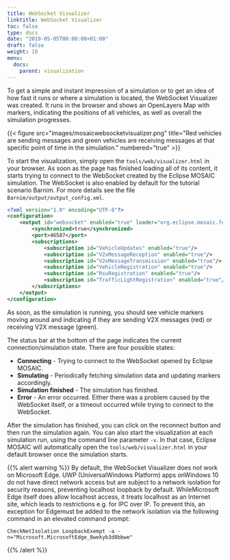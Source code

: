 ```yaml
---
title: WebSocket Visualizer
linktitle: WebSocket Visualizer
toc: false
type: docs
date: "2019-05-05T00:00:00+01:00"
draft: false
weight: 10
menu:
  docs:
    parent: visualization
---
```


To get a simple and instant impression of a simulation or to get an idea of how fast it runs or where a
simulation is located, the WebSocket Visualizer was created. It runs in the browser and shows an OpenLayers Map 
with markers, indicating the positions of all vehicles, as well as overall the simulation progresses.

{{< figure src="images/mosaicwebsocketvisualizer.png" title="Red vehicles are sending messages and green vehicles are receiving messages at that specific point of time in the simulation." numbered="true" >}}

To start the visualization, simply open the `tools/web/visualizer.html` in your browser. As soon as
the page has finished loading all of its content, it starts trying to connect to the WebSocket created by
the Eclipse MOSAIC simulation. The WebSocket is also enabled by default for the tutorial scenario Barnim. For
more details see the file `Barnim/output/output_config.xml`. 

```xml
<?xml version="1.0" encoding="UTF-8"?>
<configuration>
    <output id="websocket" enabled="true" loader="org.eclipse.mosaic.fed.output.generator.websocket.WebsocketVisualizerLoader">
        <synchronized>true</synchronized>
        <port>46587</port>
        <subscriptions>
            <subscription id="VehicleUpdates" enabled="true"/>
            <subscription id="V2xMessageReception" enabled="true"/>
            <subscription id="V2xMessageTransmission" enabled="true"/>
            <subscription id="VehicleRegistration" enabled="true"/>
            <subscription id="RsuRegistration" enabled="true"/>
            <subscription id="TrafficLightRegistration" enabled="true"/>
        </subscriptions>
    </output>
</configuration>
```

As soon, as the simulation is
running, you should see vehicle markers moving around and indicating if they are sending V2X messages
(red) or receiving V2X message (green).

The status bar at the bottom of the page indicates the current connection/simulation state. There are
four possible states:

* **Connecting** - Trying to connect to the WebSocket opened by Eclipse MOSAIC.
* **Simulating** - Periodically fetching simulation data and updating markers accordingly.
* **Simulation finished** - The simulation has finished.
* **Error** - An error occurred. Either there was a problem caused by the WebSocket itself, or a timeout
occurred while trying to connect to the WebSocket.

After the simulation has finished, you can click on the reconnect button and then run the simulation again.
You can also start the visualization at each simulation run, using the command line parameter `-v`. In that case,
Eclipse MOSAIC will automatically open the `tools/web/visualizer.html` in your default browser once the simulation
starts.

{{% alert warning %}}
By default, the WebSocket Visualizer does not work on Microsoft Edge.
UWP (UniversalWindows Platform) apps onWindows 10 do not have direct network access
but are subject to a network isolation for security reasons, preventing localhost loopback
by default. WhileMicrosoft Edge itself does allow localhost access, it treats localhost as an
Internet site, which leads to restrictions e.g. for IPC over IP. To prevent this, an exception
for Edgemust be added to the network isolation via the following command in an elevated
command prompt:

```Windows
CheckNetIsolation LoopbackExempt -a -n="Microsoft.MicrosoftEdge_8wekyb3d8bbwe"
```
{{% /alert %}}
